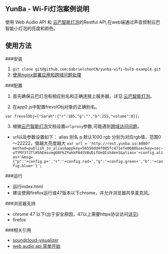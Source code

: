 ## YunBa - Wi-Fi灯泡案例说明

使用 Web Audio API 和 [云巴智能灯泡](https://github.com/yunbaidea/yunbabulb)的Restful API,在web端通过声音控制云巴智能小灯泡的亮度和颜色。

## 使用方法

###安装

1. `git clone git@github.com:GabrielchenCN/yunba-wifi-bulb-example.git`
2. [使用nginx部署应用和跨域问题处理](http://www.cnblogs.com/gabrielchen/p/5066120.html)
 

###配置

1. 首先确保云巴灯泡有相应别名和正确连接上服务器，详见:[云巴智能灯泡](https://github.com/yunbaidea/yunbabulb)。

2. 在app2.js中配置frevolObj对象的正确别名。

 `var frevolObj={"Sarah":{"r":105,"g":"","b":255,"volume":0}}; `

3. 根据[云巴智能灯泡](https://github.com/yunbaidea/yunbabulb)文档设置`urlproxy`参数,可能遇到[跨域访问问题](http://www.cnblogs.com/gabrielchen/p/5066120.html)。
- url以及参数设置如下：
  alias 别名
  p     默认1000
  rgb   分别为对应rgb值，范围0～22222，值越大亮度越大
  `var url = 'http://rest.yunba.io:8080?method=publish_to_alias&appkey=56556dd4f085fc471efe0688&seckey=sec-uTYMY37JTlH5hEmsvmgO8FkZYwkkPA45VAuDifUeQIsh4enS&alias='+config.alias+'&msg={"p":'+config.p+',"r":'+config.red+',"g":'+config.green+',"b":'+config.blue+'}';`

###运行

- 运行index.html
- 建议使用firefox运行或47版本以下chrome，并允许浏览器共享麦克风。

###浏览器支持

- chrome 47 以下(出于安全原因，47以上需要https协议访问[详见](https://sites.google.com/a/chromium.org/dev/Home/chromium-security/deprecating-powerful-features-on-insecure-origins))
- firefox


###相关引用

- [soundcloud-visualizer](https://github.com/michaelbromley/soundcloud-visualizer)
- [web audio api 简单开始](http://www.cnblogs.com/gabrielchen/p/5078760.html)
